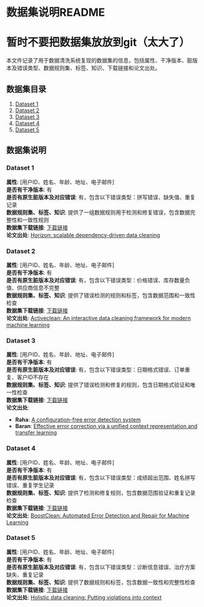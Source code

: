 # 数据集说明README
# 暂时不要把数据集放放到git（太大了）
本文件记录了用于数据清洗系统复现的数据集的信息，包括属性、干净版本、脏版本及错误类型、数据规则集、标签、知识、下载链接和论文出处。

## 数据集目录
1. [Dataset 1](#dataset-1)
2. [Dataset 2](#dataset-2)
3. [Dataset 3](#dataset-3)
4. [Dataset 4](#dataset-4)
5. [Dataset 5](#dataset-5)

## 数据集说明

### Dataset 1
**属性**: [用户ID、姓名、年龄、地址、电子邮件]    
**是否有干净版本**: 有  
**是否有原生脏版本及对应错误**: 有，包含以下错误类型：拼写错误、缺失值、重复记录  
**数据规则集、标签、知识**: 提供了一组数据规则用于检测和修复错误，包含数据完整性和一致性规则  
**数据集下载链接**: [下载链接](https://example.com/dataset1)  
**论文出处**: [Horizon: scalable dependency-driven data cleaning](https://www.vldb.org/pvldb/vol14/p25)  

### Dataset 2
**属性**: [用户ID、姓名、年龄、地址、电子邮件]   
**是否有干净版本**: 有  
**是否有原生脏版本及对应错误**: 有，包含以下错误类型：价格错误、库存数量负值、供应商信息不完整  
**数据规则集、标签、知识**: 提供了错误检测的规则和标签，包含数据范围和一致性检查  
**数据集下载链接**: [下载链接](https://example.com/dataset2)  
**论文出处**: [Activeclean: An interactive data cleaning framework for modern machine learning](https://arxiv.org/pdf/1601.03797.pdf)  

### Dataset 3
**属性**: [用户ID、姓名、年龄、地址、电子邮件]   
**是否有干净版本**: 有  
**是否有原生脏版本及对应错误**: 有，包含以下错误类型：日期格式错误、订单重复、客户ID不存在  
**数据规则集、标签、知识**: 提供了错误检测和修复的规则，包含日期格式验证和唯一性检查  
**数据集下载链接**: [下载链接](https://example.com/dataset3)  
**论文出处**: 
- **Raha**: [A configuration-free error detection system](https://example.com/raha)
- **Baran**: [Effective error correction via a unified context representation and transfer learning](https://example.com/baran)

### Dataset 4
**属性**: [用户ID、姓名、年龄、地址、电子邮件]   
**是否有干净版本**: 有  
**是否有原生脏版本及对应错误**: 有，包含以下错误类型：成绩超出范围、姓名拼写错误、重复学生记录  
**数据规则集、标签、知识**: 提供了检测和修复规则，包含数据范围验证和重复记录检查  
**数据集下载链接**: [下载链接](https://example.com/dataset4)  
**论文出处**: [BoostClean: Automated Error Detection and Repair for Machine Learning](https://example.com/boostclean)  

### Dataset 5
**属性**: [用户ID、姓名、年龄、地址、电子邮件]   
**是否有干净版本**: 有  
**是否有原生脏版本及对应错误**: 有，包含以下错误类型：诊断信息错误、治疗方案缺失、重复记录  
**数据规则集、标签、知识**: 提供了数据规则和标签，包含数据一致性和完整性检查  
**数据集下载链接**: [下载链接](https://example.com/dataset5)  
**论文出处**: [Holistic data cleaning: Putting violations into context](https://example.com/holistic)